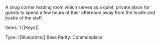 A snug corner reading room which serves as a quiet, private place for guests to spend a few hours of their afternoon away from the hustle and bustle of the staff.

Items: 1 [[Keys]]

Type: [[Blueprints]]
Base Rarity: Commonplace